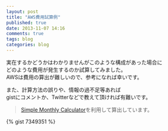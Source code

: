 ```yaml
---
layout: post
title: "AWS費用試算例"
published: true
date: 2013-11-07 14:16
comments: true
tags: blog
categories: blog
---
```


実在するかどうかはわかりませんがこのような構成があった場合に  
どのような費用が発生するのか試算してみました。  
AWSは費用の算出が難しいので、参考になれば幸いです。  
  
また、計算方法の誤りや、情報の過不足等あれば  
gistにコメントか、Twitterなどで教えて頂ければ有難いです。  
  
> [Simple Monthly Calculator](http://calculator.s3.amazonaws.com/calc5.html?lng=ja_JP)を利用して算出しています。
  
{% gist 7349351 %}


